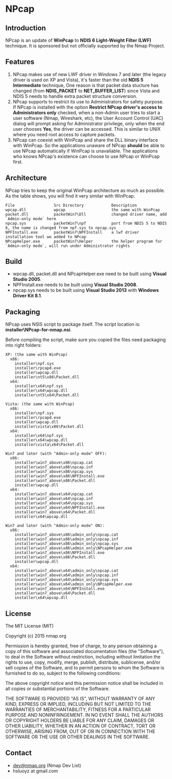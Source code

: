NPcap
==========

## Introduction

NPcap is an update of **WinPcap** to **NDIS 6 Light-Weight Filter (LWF)** technique. It is sponsored but not officially supported by the Nmap Project.

## Features

1. NPcap makes use of new LWF driver in Windows 7 and later (the legacy driver is used on XP and Vista), it's faster than the old **NDIS 5 Intermediate** technique, One reason is that packet data stucture has changed (from **NDIS_PACKET** to **NET_BUFFER_LIST**) since Vista and NDIS 5 needs to handle extra packet structure conversion.
2. NPcap supports to restrict its use to Administrators for safety purpose. If NPcap is installed with the option **Restrict NPcap driver's access to Administrators only** checked, when a non-Admin user tries to start a user software (Nmap, Wireshark, etc), the User Account Control (UAC) dialog will prompt asking for Administrator privilege, only when the end user chooses **Yes**, the driver can be accessed. This is similar to UNIX where you need root access to capture packets.
3. NPcap can coexist with WinPcap and share the DLL binary interface with WinPcap. So the applications unaware of NPcap **should** be able to use NPcap automatically if WinPcap is unavailable. The applications who knows NPcap's existence can choose to use NPcap or WinPcap first.

## Architecture

NPcap tries to keep the original WinPcap architecture as much as possible. As the table shows, you will find it very similar with WinPcap.
```
File                 Src Directory            Description
wpcap.dll            wpcap                    the same with WinPcap
packet.dll           packetWin7\Dll           changed driver name, add `Admin-only mode` here
npcap.sys            packetWin7\npf           port from NDIS 5 to NDIS 6, the name is changed from npf.sys to npcap.sys
NPFInstall.exe       packetWin7\NPFInstall    a lwf driver installation tool we added to NPcap
NPcapHelper.exe      packetWin7\Helper        the helper program for `Admin-only mode`, will run under Administrator rights
```

## Build

* wpcap.dll, packet.dll and NPcapHelper.exe need to be built using **Visual Studio 2005**.
* NPFInstall.exe needs to be built using **Visual Studio 2008**.
* npcap.sys needs to be built using **Visual Studio 2013** with **Windows Driver Kit 8.1**.

## Packaging

NPcap uses NSIS script to package itself. The script location is: **installer\NPcap-for-nmap.nsi**.

Before compiling the script, make sure you copied the files need packaging into right folders:
```
XP: (the same with WinPcap)
  x86:
    installer\npf.sys
    installer\rpcapd.exe
    installer\wpcap.dll
    installer\nt5\x86\Packet.dll
  x64:
    installer\x64\npf.sys
    installer\x64\wpcap.dll
    installer\nt5\x64\Packet.dll
    
Vista: (the same with WinPcap)
  x86:
    installer\npf.sys
    installer\rpcapd.exe
    installer\wpcap.dll
    installer\vista\x86\Packet.dll
  x64:
    installer\x64\npf.sys
    installer\x64\wpcap.dll
    installer\vista\x64\Packet.dll
    
Win7 and later (with "Admin-only mode" OFF):
  x86:
    installer\win7_above\x86\npcap.cat
    installer\win7_above\x86\npcap.inf
    installer\win7_above\x86\npcap.sys
    installer\win7_above\x86\NPFInstall.exe
    installer\win7_above\x86\Packet.dll
    installer\wpcap.dll
  x64:
    installer\win7_above\x64\npcap.cat
    installer\win7_above\x64\npcap.inf
    installer\win7_above\x64\npcap.sys
    installer\win7_above\x64\NPFInstall.exe
    installer\win7_above\x64\Packet.dll
    installer\x64\wpcap.dll
    
Win7 and later (with "Admin-only mode" ON):
  x86:
    installer\win7_above\x86\admin_only\npcap.cat
    installer\win7_above\x86\admin_only\npcap.inf
    installer\win7_above\x86\admin_only\npcap.sys
    installer\win7_above\x86\admin_only\NPcapHelper.exe
    installer\win7_above\x86\NPFInstall.exe
    installer\win7_above\x86\Packet.dll
    installer\wpcap.dll
  x64:
    installer\win7_above\x64\admin_only\npcap.cat
    installer\win7_above\x64\admin_only\npcap.inf
    installer\win7_above\x64\admin_only\npcap.sys
    installer\win7_above\x64\admin_only\NPcapHelper.exe
    installer\win7_above\x64\NPFInstall.exe
    installer\win7_above\x64\Packet.dll
    installer\x64\wpcap.dll
```

## License

The MIT License (MIT)

Copyright (c) 2015 nmap.org

Permission is hereby granted, free of charge, to any person obtaining a copy
of this software and associated documentation files (the "Software"), to deal
in the Software without restriction, including without limitation the rights
to use, copy, modify, merge, publish, distribute, sublicense, and/or sell
copies of the Software, and to permit persons to whom the Software is
furnished to do so, subject to the following conditions:

The above copyright notice and this permission notice shall be included in
all copies or substantial portions of the Software.

THE SOFTWARE IS PROVIDED "AS IS", WITHOUT WARRANTY OF ANY KIND, EXPRESS OR
IMPLIED, INCLUDING BUT NOT LIMITED TO THE WARRANTIES OF MERCHANTABILITY,
FITNESS FOR A PARTICULAR PURPOSE AND NONINFRINGEMENT. IN NO EVENT SHALL THE
AUTHORS OR COPYRIGHT HOLDERS BE LIABLE FOR ANY CLAIM, DAMAGES OR OTHER
LIABILITY, WHETHER IN AN ACTION OF CONTRACT, TORT OR OTHERWISE, ARISING FROM,
OUT OF OR IN CONNECTION WITH THE SOFTWARE OR THE USE OR OTHER DEALINGS IN
THE SOFTWARE.

## Contact

* dev@nmap.org (Nmap Dev List)
* hsluoyz at gmail.com
